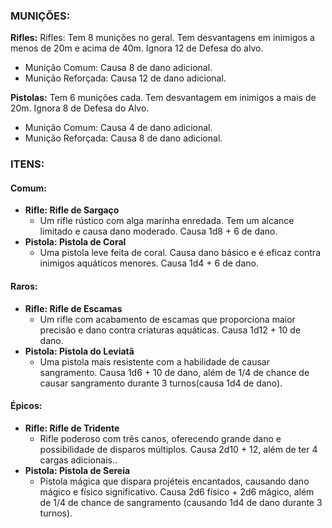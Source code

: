 ### MUNIÇÕES:

**Rifles:** Rifles: Tem 8 munições no geral. Tem desvantagens em inimigos a menos de 20m e acima de 40m. Ignora 12 de Defesa do alvo.
- Munição Comum: Causa 8 de dano adicional.
- Munição Reforçada: Causa 12 de dano adicional.

**Pistolas:** Tem 6 munições cada. Tem desvantagem em inimigos a mais de 20m. Ignora 8 de Defesa do Alvo.
- Munição Comum: Causa 4 de dano adicional.
- Munição Reforçada: Causa 8 de dano adicional.

### ITENS:

#### Comum:
- **Rifle: Rifle de Sargaço**
    - Um rifle rústico com alga marinha enredada. Tem um alcance limitado e  causa dano moderado. Causa 1d8 + 6 de dano.
- **Pistola: Pistola de Coral**
    - Uma pistola leve feita de coral. Causa dano básico e é eficaz contra inimigos aquáticos menores. Causa 1d4 + 6 de dano.

#### Raros:
- **Rifle: Rifle de Escamas**
    - Um rifle com acabamento de escamas que proporciona maior precisão e dano contra criaturas aquáticas. Causa 1d12 + 10 de dano.
- **Pistola: Pistola do Leviatã**
    - Uma pistola mais resistente com a habilidade de causar sangramento. Causa 1d6 + 10 de dano, além de 1/4 de chance de causar sangramento durante 3 turnos(causa 1d4 de dano).

#### Épicos:
-  **Rifle: Rifle de Tridente**
    - Rifle poderoso com três canos, oferecendo grande dano e possibilidade de disparos múltiplos. Causa 2d10 + 12,  além de ter 4 cargas adicionais..
- **Pistola: Pistola de Sereia**
    - Pistola mágica que dispara projéteis encantados, causando dano mágico e físico significativo. Causa 2d6 físico + 2d6 mágico,  além de 1/4 de chance de sangramento (causando 1d4 de dano durante 3 turnos).